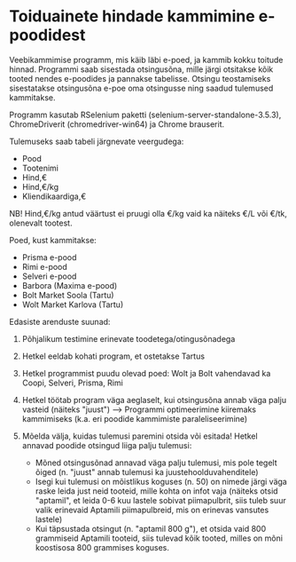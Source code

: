 # Toiduainete hindade kammimine e-poodidest

Veebikammimise programm, mis käib läbi e-poed, ja kammib kokku toitude hinnad. Programmi saab sisestada otsingusõna, mille järgi otsitakse kõik tooted nendes e-poodides ja pannakse tabelisse. Otsingu teostamiseks sisestatakse otsingusõna e-poe oma otsingusse ning saadud tulemused kammitakse.

Programm kasutab RSelenium paketti (selenium-server-standalone-3.5.3), ChromeDriverit (chromedriver-win64) ja Chrome brauserit.

Tulemuseks saab tabeli järgnevate veergudega: 
* Pood
* Tootenimi
* Hind,€
* Hind,€/kg
* Kliendikaardiga,€

NB! Hind,€/kg antud väärtust ei pruugi olla €/kg vaid ka näiteks €/L või €/tk, olenevalt tootest.

Poed, kust kammitakse: 
* Prisma e-pood
* Rimi e-pood
* Selveri e-pood
* Barbora (Maxima e-pood)
* Bolt Market Soola (Tartu)
* Wolt Market Karlova (Tartu)

Edasiste arenduste suunad:
1. Põhjalikum testimine erinevate toodetega/otingusõnadega 
2. Hetkel eeldab kohati program, et ostetakse Tartus
3. Hetkel programmist puudu olevad poed: Wolt ja Bolt vahendavad ka Coopi, Selveri, Prisma, Rimi
4. Hetkel töötab program väga aeglaselt, kui otsingusõna annab väga palju vasteid (näiteks \"juust\") \--\> Programmi optimeerimine kiiremaks kammimiseks (k.a. eri poodide kammimiste paraleliseerimine)

5. Mõelda välja, kuidas tulemusi paremini otsida või esitada! Hetkel
annavad poodide otsingud liiga palju tulemusi:
   - Mõned otsingusõnad annavad väga palju tulemusi, mis pole tegelt õiged (n. "juust" annab tulemusi ka juustehoolduvahenditele)
   - Isegi kui tulemusi on mõistlikus koguses (n. 50) on nimede järgi väga raske leida just neid tooteid, mille kohta on infot vaja (näiteks otsid "aptamil", et leida 0-6 kuu lastele sobivat piimapulbrit, siis tuleb suur valik erinevaid Aptamili piimapulbreid, mis on erinevas vansutes lastele)
   - Kui täpsustada otsingut (n. "aptamil 800 g"), et otsida vaid 800 grammiseid Aptamili tooteid, siis tulevad kõik tooted, milles on mõni koostisosa 800 grammises koguses.


